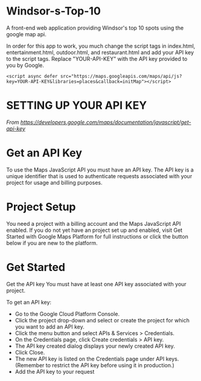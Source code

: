 # Windsor-s-Top-10
A front-end web application providing Windsor's top 10 spots using the google map api.

In order for this app to work, you much change the script tags in index.html, entertainment.html, outdoor.html, and restaurant.html and add your API key to the script tags. Replace "YOUR-API-KEY" with the API key provided to you by Google.

    <script async defer src="https://maps.googleapis.com/maps/api/js?key=YOUR-API-KEY&libraries=places&callback=initMap"></script>

# SETTING UP YOUR API KEY
*From https://developers.google.com/maps/documentation/javascript/get-api-key*
# Get an API Key
To use the Maps JavaScript API you must have an API key. The API key is a unique identifier that is used to authenticate requests associated with your project for usage and billing purposes.

# Project Setup
You need a project with a billing account and the Maps JavaScript API enabled. If you do not yet have an project set up and enabled, visit Get Started with Google Maps Platform for full instructions or click the button below if you are new to the platform.

# Get Started

Get the API key
You must have at least one API key associated with your project.

To get an API key:

* Go to the Google Cloud Platform Console.
* Click the project drop-down and select or create the project for which you want to add an API key.
* Click the menu button  and select APIs & Services > Credentials.
* On the Credentials page, click Create credentials > API key.
* The API key created dialog displays your newly created API key.
* Click Close.
* The new API key is listed on the Credentials page under API keys.
  (Remember to restrict the API key before using it in production.)
* Add the API key to your request



